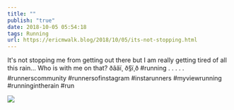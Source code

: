 ```yaml
---
title: ""
publish: "true"
date: 2018-10-05 05:54:18
tags: Running
url: https://ericmwalk.blog/2018/10/05/its-not-stopping.html
---
```


It's not stopping me from getting out there but I am really getting tired of all this rain... Who is with me on that? ðââï¸
ð§ï¸ð #running .
.
.
.
.
#runnerscommunity #runnersofinstagram #instarunners #myviewrunning #runningintherain #run

![](https://ericmwalk.blog/uploads/2022/7e90ec18af.jpg)